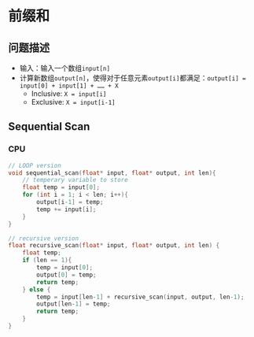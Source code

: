 # 前缀和

## 问题描述

- 输入：输入一个数组`input[n]`
- 计算新数组`output[n]`，使得对于任意元素`output[i]`都满足：`output[i] = input[0] + input[1] + …… + X`
    - Inclusive: `X = input[i]`
    - Exclusive: `X = input[i-1]`

## Sequential Scan

### CPU

```c++
// LOOP version
void sequential_scan(float* input, float* output, int len){
    // temperary variable to store
    float temp = input[0];
    for (int i = 1; i < len; i++){
        output[i-1] = temp;
        temp += input[i];
    }
}

// recursive version
float recursive_scan(float* input, float* output, int len) {
    float temp;
    if (len == 1){
        temp = input[0];
        output[0] = temp;
        return temp;
    } else {
        temp = input[len-1] + recursive_scan(input, output, len-1);
        output[len-1] = temp;
        return temp;
    }
}
```